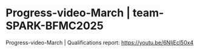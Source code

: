 # Progress-video-March | team-SPARK-BFMC2025
Progress-video-March | Qualifications report: https://youtu.be/6NIjEcl50x4
